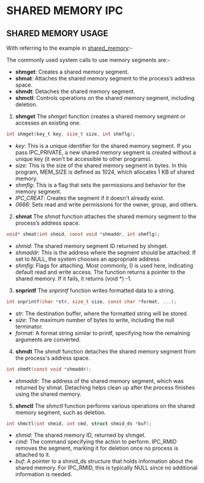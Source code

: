 # SHARED MEMORY IPC



## SHARED MEMORY USAGE
With referring to the example in [shared_memory](/shared_memory/shared_memory.c):-

The commonly used system calls to use memory segments are:- 

- **shmget**: Creates a shared memory segment.
- **shmat**: Attaches the shared memory segment to the process’s address space.
- **shmdt**: Detaches the shared memory segment.
- **shmctl**: Controls operations on the shared memory segment, including deletion.


1. **shmget**
The *shmget* function creates a shared memory segment or accesses an existing one.

```C
int shmget(key_t key, size_t size, int shmflg);
```
- *key*: This is a unique identifier for the shared memory segment. If you pass IPC_PRIVATE, a new shared memory segment is created without a unique key (it won’t be accessible to other programs).
- *size*: This is the size of the shared memory segment in bytes. In this program, MEM_SIZE is defined as 1024, which allocates 1 KB of shared memory.
- *shmflg*: This is a flag that sets the permissions and behavior for the memory segment.
- *IPC_CREAT*: Creates the segment if it doesn't already exist.
- *0666*: Sets read and write permissions for the owner, group, and others.


2. **shmat**
The *shmat* function attaches the shared memory segment to the process’s address space.

```C
void* shmat(int shmid, const void *shmaddr, int shmflg);
```
- *shmid*: The shared memory segment ID returned by shmget.
- *shmaddr*: This is the address where the segment should be attached. If set to NULL, the system chooses an appropriate address.
- *shmflg*: Flags for attaching. Most commonly, 0 is used here, indicating default read and write access. The function returns a pointer to the shared memory. If it fails, it returns (void *) -1.


3. **snprintf**
The *snprintf* function writes formatted data to a string.

```C
int snprintf(char *str, size_t size, const char *format, ...);
```
- *str*: The destination buffer, where the formatted string will be stored.
- *size*: The maximum number of bytes to write, including the null terminator.
- *format*: A format string similar to printf, specifying how the remaining arguments are converted.


4. **shmdt**
The *shmdt* function detaches the shared memory segment from the process's address space.

```c
int shmdt(const void *shmaddr);
```
- *shmaddr*: The address of the shared memory segment, which was returned by shmat. Detaching helps clean up after the process finishes using the shared memory.


5. **shmctl**
The *shmctl* function performs various operations on the shared memory segment, such as deletion.

```c
int shmctl(int shmid, int cmd, struct shmid_ds *buf);
```
- *shmid*: The shared memory ID, returned by shmget.
- *cmd*: The command specifying the action to perform. IPC_RMID removes the segment, marking it for deletion once no process is attached to it.
- *buf*: A pointer to a shmid_ds structure that holds information about the shared memory. For IPC_RMID, this is typically NULL since no additional information is needed.
